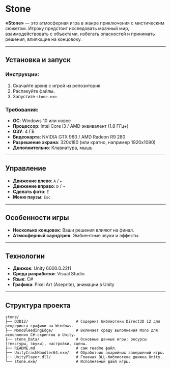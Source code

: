 # Stone

**«Stone»** — это атмосферная игра в жанре приключения с мистическим сюжетом. Игроку предстоит исследовать мрачный мир, взаимодействовать с объектами, избегать опасностей и принимать решения, влияющие на концовоку.

---

## Установка и запуск

### Инструкции:
1. Скачайте архив с игрой из репозитория.
2. Распакуйте файлы.
3. Запустите `stone.exe`.

### Требования:
- **ОС**: Windows 10 или новее
- **Процессор**: Intel Core i3 / AMD эквивалент (1.8 ГГц+)
- **ОЗУ**: 4 ГБ
- **Видеокарта**: NVIDIA GTX 960 / AMD Radeon R9 280
- **Разрешение экрана**: 320x180 (или кратно, например 1920x1080)
- **Дополнительно**: Клавиатура, мышь

---

## Управление
- **Движение влево**: `A` / `←`
- **Движение вправо**: `D` / `→`
- **Сделать фото**: `E`
- **Меню паузы**: `Esc`

---

## Особенности игры
- **Несколько концовок**: Ваши решения влияют на финал.
- **Атмосферный саундтрек**: Эмбиентные звуки и эффекты.

---

## Технологии
- **Движок**: Unity 6000.0.22f1
- **Среда разработки**: Visual Studio
- **Язык**: C#
- **Графика**: Pixel Art (Aseprite), анимации в Unity

---

## Структура проекта
```plaintext
stone/
├── D3D12/                     # Содержит библиотеки Direct3D 12 для рендеринга графики на Windows.
├── MonoBleedingEdge/          # Включает среду выполнения Mono для исполнения C#-скриптов в Unity. 
├── stone_Data/                # Основные данные игры: ресурсы (текстуры, звуки), настройки, сцены.
├── README.md                  # сам readme файл.
├── UnityCrashHandler64.exe/   # Обработчик аварийных завершений игры.
├── UnityPlayer.dll/           # Главная DLL-библиотека движка Unity.
└── stone.exe/                 # Исполняемый файл игры.
